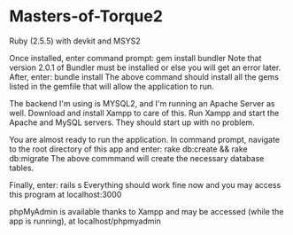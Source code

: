 # Masters-of-Torque2

Ruby (2.5.5) with devkit and MSYS2

Once installed, enter command prompt: gem install bundler
Note that version 2.0.1 of Bundler must be installed or else you will get an error later.
After, enter: bundle install
The above command should install all the gems listed in the gemfile that will allow the application to run.

The backend I'm using is MYSQL2, and I'm running an Apache Server as well. Download and install Xampp to care of this. Run Xampp and start the Apache and MySQL servers. They should start up with no problem.

You are almost ready to run the application.
In command prompt, navigate to the root directory of this app and enter: rake db:create && rake db:migrate
The above commmand will create the necessary database tables.

Finally, enter: rails s
Everything should work fine now and you may access this program at localhost:3000

phpMyAdmin is available thanks to Xampp and may be accessed (while the app is running), at localhost/phpmyadmin
